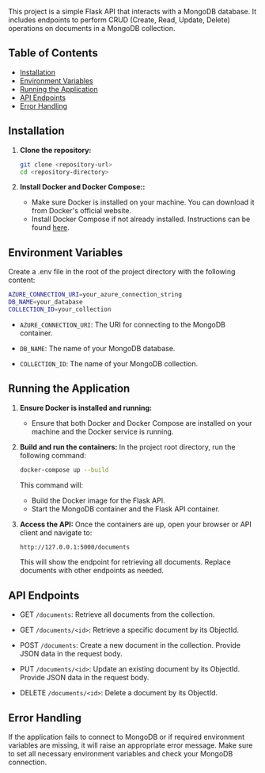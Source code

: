 This project is a simple Flask API that interacts with a MongoDB database. It includes endpoints to perform CRUD (Create, Read, Update, Delete) operations on documents in a MongoDB collection.

## Table of Contents

- [Installation](#installation)
- [Environment Variables](#environment-variables)
- [Running the Application](#running-the-application)
- [API Endpoints](#api-endpoints)
- [Error Handling](#error-handling)

## Installation

1. **Clone the repository:**
   ```bash
   git clone <repository-url>
   cd <repository-directory>
   ```

2. **Install Docker and Docker Compose::**
   - Make sure Docker is installed on your machine. You can download it from Docker's official website.
   * Install Docker Compose if not already installed. Instructions can be found [here](https://docs.docker.com/engine/install/).

## Environment Variables
Create a .env file in the root of the project directory with the following content:

   ```bash
   AZURE_CONNECTION_URI=your_azure_connection_string
   DB_NAME=your_database
   COLLECTION_ID=your_collection
   ```

- `AZURE_CONNECTION_URI`: The URI for connecting to the MongoDB container.
* `DB_NAME`: The name of your MongoDB database.
+ `COLLECTION_ID`: The name of your MongoDB collection.

## Running the Application

1. **Ensure Docker is installed and running:**
   - Ensure that both Docker and Docker Compose are installed on your machine and the Docker service is running.


2. **Build and run the containers:**
   In the project root directory, run the following command:
   ```bash
   docker-compose up --build
   ```

   This command will:
   - Build the Docker image for the Flask API.
   * Start the MongoDB container and the Flask API container.

3. **Access the API:**
   Once the containers are up, open your browser or API client and navigate to:
   ```bash
   http://127.0.0.1:5000/documents
   ```
   This will show the endpoint for retrieving all documents. Replace documents with other endpoints as needed.

## API Endpoints

- GET `/documents`: Retrieve all documents from the collection.
* GET `/documents/<id>`: Retrieve a specific document by its ObjectId.
+ POST `/documents`: Create a new document in the collection. Provide JSON data in the request body.
- PUT `/documents/<id>`: Update an existing document by its ObjectId. Provide JSON data in the request body.
+ DELETE `/documents/<id>`: Delete a document by its ObjectId.

## Error Handling

If the application fails to connect to MongoDB or if required environment variables are missing, it will raise an appropriate error message. Make sure to set all necessary environment variables and check your MongoDB connection.